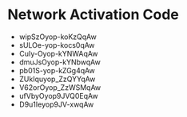 # Network Activation Code
* wipSzOyop-koKzQqAw
* sULOe-yop-kocs0qAw
* CuIy-Oyop-kYNWAqAw
* dmuJsOyop-kYNbwqAw
* pb01S-yop-kZGg4qAw
* ZUkIquyop_ZzQYYqAw
* V62orOyop_ZzWSMqAw
* ufVbyOyop9JVQ0EqAw
* D9u1Ieyop9JV-xwqAw